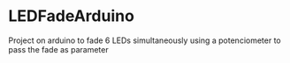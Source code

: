 # LEDFadeArduino
Project on arduino to fade 6 LEDs simultaneously using a potenciometer to pass the fade as parameter
